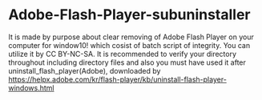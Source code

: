 # Adobe-Flash-Player-subuninstaller
It is made by purpose about clear removing of Adobe Flash Player on your computer for window10! which cosist of batch script of integrity. You can utilize it by CC BY-NC-SA. It is recommended to verify your directory throughout including directory files and also you must have used it after uninstall_flash_player(Adobe), downloaded by https://helpx.adobe.com/kr/flash-player/kb/uninstall-flash-player-windows.html
